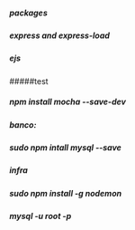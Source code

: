##### packages
##### express and express-load
##### ejs
#####test
##### npm install mocha --save-dev
##### banco:
##### sudo npm intall mysql --save
##### infra
##### sudo npm install -g nodemon
##### mysql -u root -p

